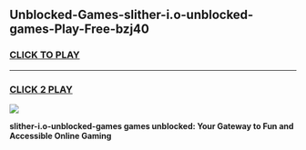 
## Unblocked-Games-slither-i.o-unblocked-games-Play-Free-bzj40
<h3>
<a href="https://premium76.site?title=slither-i.o-unblocked-games&ref=12A">CLICK TO PLAY</a></h3>
<hr>

<h3>
<a href="https://premium76.site?title=slither-i.o-unblocked-games&ref=12A">CLICK 2 PLAY</a>
  
</h3>

<a href="https://premium76.site?title=slither-i.o-unblocked-games&ref=12A"><img src="https://clearcache.store/games.png"></a>


**slither-i.o-unblocked-games games unblocked: Your Gateway to Fun and Accessible Online Gaming**
